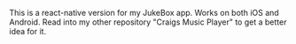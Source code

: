 This is a react-native version for my JukeBox app. Works on both iOS and Android. Read into my other repository "Craigs Music Player" to get a better idea for it.
